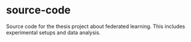 # source-code
Source code for the thesis project about federated learning. This includes experimental setups and data analysis.
